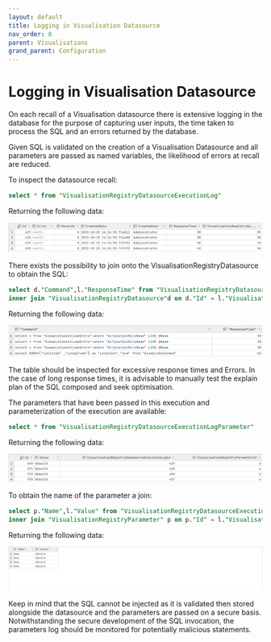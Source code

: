 ```yaml
---
layout: default
title: Logging in Visualisation Datasource
nav_order: 8
parent: Visualisations
grand_parent: Configuration
---
```


# Logging in Visualisation Datasource
On each recall of a Visualisation datasource there is extensive logging in the database for the purpose of capturing user inputs, the time taken to process the SQL and an errors returned by the database.

Given SQL is validated on the creation of a Visualisation Datasource and all parameters  are passed as named variables,  the likelihood of errors at recall are reduced.

To inspect the datasource recall:

``` sql
select * from "VisualisationRegistryDatasourceExecutionLog"
```

Returning the following data:

![Image](Executions.png)

There exists the possibility to join onto the VisualisationRegistryDatasource to obtain the SQL:

``` sql
select d."Command",l."ResponseTime" from "VisualisationRegistryDatasourceExecutionLog" l
inner join "VisualisationRegistryDatasource"d on d."Id" = l."VisualisationRegistryDatasourceId"
```

Returning the following data:

![Image](DataReturnedFromJoinOnDatasource.png)

The table should be inspected for excessive response times and Errors.  In the case of long response times,  it is advisable to manually test the explain plan of the SQL composed and seek optimisation.

The parameters that have been passed in this execution and parameterization of the execution are available:

``` sql
select * from "VisualisationRegistryDatasourceExecutionLogParameter"
```

Returning the following data:

![Image](Paramaters.png)

To obtain the name of the parameter a join:

``` sql
select p."Name",l."Value" from "VisualisationRegistryDatasourceExecutionLogParameter" l
inner join "VisualisationRegistryParameter" p on p."Id" = l."VisualisationRegistryParameterId"
```

Returning the following data:

![Image](DataReturnedFromJoinOnParameters.png)

Keep in mind that the SQL cannot be injected as it is validated then stored alongside the datasource and the parameters are passed on a secure basis.  Notwithstanding the secure development of the SQL invocation,  the parameters log should be monitored for potentially malicious statements.